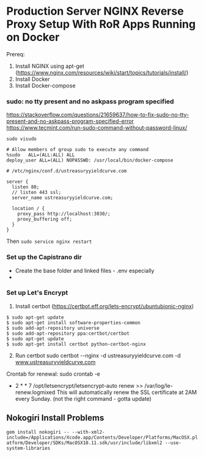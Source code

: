 # Production Server NGINX Reverse Proxy Setup With RoR Apps Running on Docker

Prereq:
1. Install NGINX using apt-get (https://www.nginx.com/resources/wiki/start/topics/tutorials/install/)
2. Install Docker
3. Install Docker-compose

### sudo: no tty present and no askpass program specified
https://stackoverflow.com/questions/21659637/how-to-fix-sudo-no-tty-present-and-no-askpass-program-specified-error
https://www.tecmint.com/run-sudo-command-without-password-linux/

```
sudo visudo

# Allow members of group sudo to execute any command
%sudo   ALL=(ALL:ALL) ALL
deploy_user ALL=(ALL) NOPASSWD: /usr/local/bin/docker-compose

```
  

```
# /etc/nginx/conf.d/ustreasuryyieldcurve.com

server {
  listen 80;
  // listen 443 ssl;
  server_name ustreasuryyieldcurve.com;

  location / {
    proxy_pass http://localhost:3030/;
    proxy_buffering off;
  }
}
```

Then `sudo service nginx restart`

### Set up the Capistrano dir

* Create the base folder and linked files - .env especially
* 

### Set up Let's Encrypt

1. Install certbot (https://certbot.eff.org/lets-encrypt/ubuntubionic-nginx)
```
$ sudo apt-get update
$ sudo apt-get install software-properties-common
$ sudo add-apt-repository universe
$ sudo add-apt-repository ppa:certbot/certbot
$ sudo apt-get update
$ sudo apt-get install certbot python-certbot-nginx 
```

2. Run certbot
sudo certbot --nginx -d ustreasuryyieldcurve.com -d www.ustreasuryyieldcurve.com

Crontab for renewal:
sudo crontab -e
* 2 * * 7 /opt/letsencrypt/letsencrypt-auto renew >> /var/log/le-renew.logmixed
This will automatically renew the SSL certificate at 2AM every Sunday. (not the right command - gotta update)

## Nokogiri Install Problems

`gem install nokogiri -- --with-xml2-include=/Applications/Xcode.app/Contents/Developer/Platforms/MacOSX.platform/Developer/SDKs/MacOSX10.11.sdk/usr/include/libxml2 --use-system-libraries` 